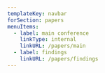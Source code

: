 ```yaml
---
templateKey: navbar
forSection: papers
menuItems:
  - label: main conference
    linkType: internal
    linkURL: /papers/main
  - label: findings
    linkURL: /papers/findings
---
```


